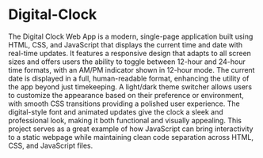 # Digital-Clock
The Digital Clock Web App is a modern, single-page application built using HTML, CSS, and JavaScript that displays the current time and date with real-time updates. It features a responsive design that adapts to all screen sizes and offers users the ability to toggle between 12-hour and 24-hour time formats, with an AM/PM indicator shown in 12-hour mode. The current date is displayed in a full, human-readable format, enhancing the utility of the app beyond just timekeeping. A light/dark theme switcher allows users to customize the appearance based on their preference or environment, with smooth CSS transitions providing a polished user experience. The digital-style font and animated updates give the clock a sleek and professional look, making it both functional and visually appealing. This project serves as a great example of how JavaScript can bring interactivity to a static webpage while maintaining clean code separation across HTML, CSS, and JavaScript files.


